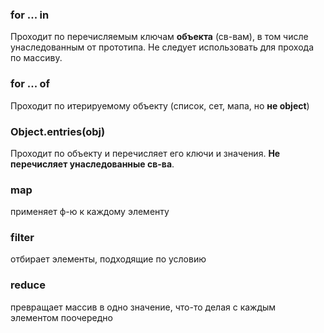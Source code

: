 ### for ... in
Проходит по перечисляемым ключам **объекта** (св-вам), в том числе унаследованным от прототипа. Не следует использовать для прохода по массиву.
### for ... of
Проходит по итерируемому объекту (список, сет, мапа, но **не object**)
### Object.entries(obj)
Проходит по объекту и перечисляет его ключи и значения. **Не перечисляет унаследованные св-ва**.

### map
применяет ф-ю к каждому элементу

### filter
отбирает элементы, подходящие по условию

### reduce
превращает массив в одно значение, что-то делая с каждым элементом поочередно
